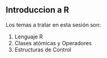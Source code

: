 ## Introduccion a R

Los temas a tratar en  esta sesión son:

1. Lenguaje R
2. Clases atómicas y Operadores
3. Estructuras de Control
